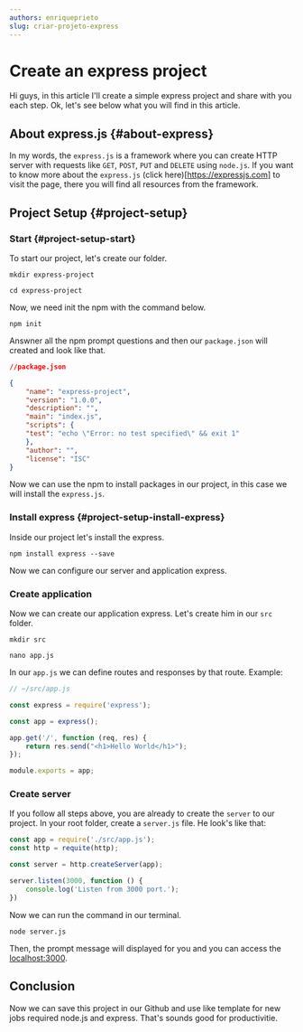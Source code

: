```yaml
---
authors: enriqueprieto
slug: criar-projeto-express
---
```


# Create an express project

Hi guys, in this article I'll create a simple express project and share with you each step. Ok, let's see below what you will find in this article.

<!--truncate-->

## About express.js {#about-express}

In my words, the `express.js` is a framework where you can create HTTP server with requests like `GET`, `POST`, `PUT` and `DELETE` using `node.js`. If you want to know more about the `express.js` (click here)[https://expressjs.com] to visit the page, there you will find all resources from the framework.

## Project Setup {#project-setup}

### Start {#project-setup-start}

To start our project, let's create our folder.

```
mkdir express-project

cd express-project
```

Now, we need init the npm with the command below.

```
npm init
```

Answner all the npm prompt questions and then our `package.json` will created and look like that.

```JSON
//package.json

{
    "name": "express-project",
    "version": "1.0.0",
    "description": "",
    "main": "index.js",
    "scripts": {
    "test": "echo \"Error: no test specified\" && exit 1"
    },
    "author": "",
    "license": "ISC"
}

```

Now we can use the npm to install packages in our project, in this case we will install the `express.js`.

### Install express {#project-setup-install-express}

Inside our project let's install the express.

```
npm install express --save
```

Now we can configure our server and application express.

### Create application

Now we can create our application express. Let's create him in our `src` folder.
```
mkdir src

nano app.js
```

In our `app.js` we can define routes and responses by that route. Example:

```js
// ~/src/app.js

const express = require('express');

const app = express();

app.get('/', function (req, res) {
    return res.send("<h1>Hello World</h1>");
});

module.exports = app;

```

### Create server

If you follow all steps above, you are already to create the `server` to our project. In your root folder, create a `server.js` file. He look's like that:

```js
const app = require('./src/app.js');
const http = requite(http);

const server = http.createServer(app);

server.listen(3000, function () {
    console.log('Listen from 3000 port.');
})

```

Now we can run the command in our terminal.

```
node server.js
```

Then, the prompt message will displayed for you and you can access the [localhost:3000](localhost:3000).

## Conclusion

Now we can save this project in our Github and use like template for new jobs required node.js and express. That's sounds good for productivitie.
